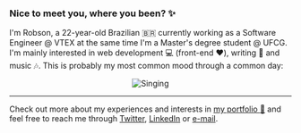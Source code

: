 ### Nice to meet you, where you been? :sparkles:

I'm Robson, a 22-year-old Brazilian 🇧🇷 currently working as a Software Engineer @ VTEX at the same time I'm a Master's degree student @ UFCG. I'm mainly interested in web development :computer: (front-end ❤️), writing :pencil: and music :notes:. This is probably my most common mood through a common day:

<p align="center">
  <img src="https://media.giphy.com/media/ghNfhD2YJYz2YgY1jr/giphy.gif" alt="Singing" />
</p>

<hr />

Check out more about my experiences and interests in [my portfolio :mega:](https://jrobsonjr.github.io/) and feel free to reach me through [Twitter](https://twitter.com/JRosboJr), [LinkedIn](https://www.linkedin.com/in/jrobsonjr/) or [e-mail](mailto:jrobsonjr16@gmail.com).
